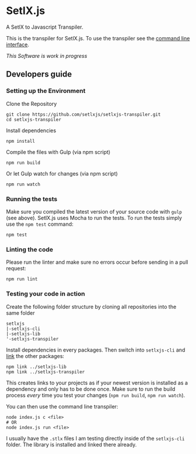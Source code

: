 # SetlX.js

A SetlX to Javascript Transpiler.

This is the transpiler for SetlX.js. To use the transpiler see the [command line interface](https://github.com/setlxjs/setlxjs-cli).

_This Software is work in progress_

## Developers guide

### Setting up the Environment

Clone the Repository

```
git clone https://github.com/setlxjs/setlxjs-transpiler.git
cd setlxjs-transpiler
```

Install dependencies
```
npm install
```

Compile the files with Gulp (via npm script)
```
npm run build
```

Or let Gulp watch for changes (via npm script)
```
npm run watch
```

### Running the tests

Make sure you compiled the latest version of your source code with `gulp` (see above).
SetlX.js uses Mocha to run the tests. To run the tests simply use the `npm test` command:
```
npm test
```

### Linting the code

Please run the linter and make sure no errors occur before sending in a pull request:
```
npm run lint
```

### Testing your code in action

Create the following folder structure by cloning all repositories into the same folder
```
setlxjs
|-setlxjs-cli
|-setlxjs-lib
'-setlxjs-transpiler
```

Install dependencies in every packages. Then switch into `setlxjs-cli` and [link](https://docs.npmjs.com/cli/link) the other packages:
```
npm link ../setlxjs-lib
npm link ../setlxjs-transpiler
```

This creates links to your projects as if your newest version is installed as a dependency and only has to be done once. Make sure to run the build process _every_ time you test your changes (`npm run build`, `npm run watch`).

You can then use the command line transpiler:
```
node index.js c <file>
# OR
node index.js run <file>
```

I usually have the `.stlx` files I am testing directly inside of the `setlxjs-cli` folder. The library is installed and linked there already.
